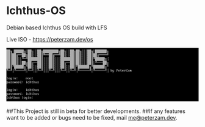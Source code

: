 # Ichthus-OS
Debian based Ichthus OS build with LFS

Live ISO - https://peterzam.dev/os

![Alt text](https://raw.githubusercontent.com/peterzam/Ichthus-OS/master/Screenshot.png?raw=true)

##This Project is still in beta for better developments.
##If any features want to be added or bugs need to be fixed, mail me@peterzam.dev.
